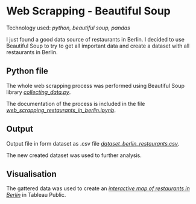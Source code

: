 # Web Scrapping - Beautiful Soup

Technology used: *python, beautiful soup, pandas*


I just found a good data source of restaurants in Berlin. I decided to use Beautiful Soup to try to get all important data and create a dataset with all restaurants in Berlin.

## Python file

The whole web scrapping process was performed using Beautiful Soup library [*collecting_data.py*](https://github.com/lucjankonopka/web_scrapping/blob/main/collecting_data.py).

The documentation of the process is included in the file [*web_scrapping_restaurants_in_berlin.ipynb*](https://github.com/lucjankonopka/web_scrapping/blob/main/web_scrapping_restaurants_in_berlin.ipynb).

## Output

Output file in form dataset as .csv file [*dataset_berlin_restaurants.csv*](https://github.com/lucjankonopka/web_scrapping/blob/main/dataset_berlin_restaurants.csv).

The new created dataset was used to further analysis. 

## Visualisation

The gattered data was used to create an [*interactive map of restaurants in Berlin*](https://public.tableau.com/app/profile/lucjan.konopka/viz/RestaurantsinBerlin/RestaurantsinBerlin) in Tableau Public.
